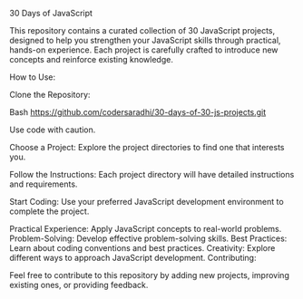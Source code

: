 30 Days of JavaScript

This repository contains a curated collection of 30 JavaScript projects, designed to help you strengthen your JavaScript skills through practical, hands-on experience. Each project is carefully crafted to introduce new concepts and reinforce existing knowledge.

How to Use:

Clone the Repository:

Bash
https://github.com/codersaradhi/30-days-of-30-js-projects.git

Use code with caution.

Choose a Project:
Explore the project directories to find one that interests you.

Follow the Instructions:
Each project directory will have detailed instructions and requirements.

Start Coding:
Use your preferred JavaScript development environment to complete the project.

Practical Experience: Apply JavaScript concepts to real-world problems.
Problem-Solving: Develop effective problem-solving skills.
Best Practices: Learn about coding conventions and best practices.
Creativity: Explore different ways to approach JavaScript development.
Contributing:

Feel free to contribute to this repository by adding new projects, improving existing ones, or providing feedback.
